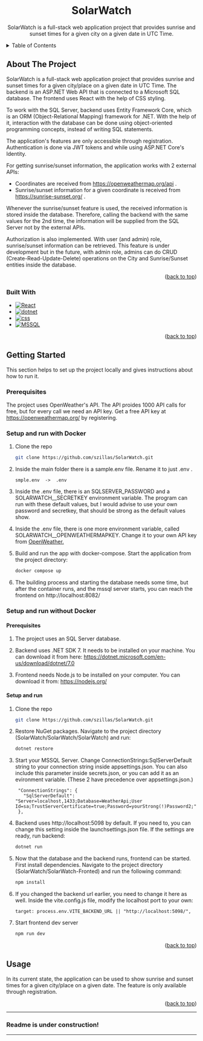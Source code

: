 

<a name="readme-top"></a>

<!-- Header -->
<div style="text-align: center;">

<h1 style="text-align: center;">SolarWatch</h1>

  <p style="text-align: center;">
    SolarWatch is a full-stack web application project that provides sunrise and sunset times for a given city on a given date in UTC Time.
    <br />
  </p>
</div>

<!-- TABLE OF CONTENTS -->
<details>
  <summary>Table of Contents</summary>
  <ol>
    <li>
      <a href="#about-the-project">About The Project</a>
      <ul>
        <li><a href="#built-with">Built With</a></li>
      </ul>
    </li>
    <li>
      <a href="#getting-started">Getting Started</a>
      <ul>
        <li><a href="#prerequisites">Prerequisites</a></li>
        <li><a href="#installation">Installation</a></li>
      </ul>
    </li>
    <li><a href="#usage">Usage</a></li>
    <li><a href="#roadmap">Roadmap</a></li>
    <li><a href="#contributing">Contributing</a></li>
    <li><a href="#license">License</a></li>
    <li><a href="#contact">Contact</a></li>
    <li><a href="#acknowledgments">Acknowledgments</a></li>
  </ol>
</details>

<!-- ABOUT THE PROJECT -->
## About The Project

SolarWatch is a full-stack web application project that provides sunrise and sunset times for a given city/place on a given date in UTC Time.
The backend is an ASP.NET Web API that is connected to a Microsoft SQL database. The frontend uses React with the help of CSS styling.  

To work with the SQL Server, backend uses Entity Framework Core, which is an ORM (Object-Relational Mapping) framework for .NET. With the help of it, 
interaction with the database can be done using object-oriented programming concepts, instead of writing SQL statements.  

The application's features are only accessible through registration. Authentication is done via JWT tokens and while using ASP.NET Core's Identity.  

For getting sunrise/sunset information, the application works with 2 external APIs: 
- Coordinates are received from https://openweathermap.org/api .
- Sunrise/sunset information for a given coordinate is received from https://sunrise-sunset.org/ .

Whenever the sunrise/sunset feature is used, the received information is stored inside the database. Therefore, calling the backend with the same values for the 2nd time,
the information will be supplied from the SQL Server not by the external APIs.

Authorization is also implemented. With user (and admin) role, sunrise/sunset information can be retrieved. This feature is under development but in the future, with admin role, admins can do CRUD (Create-Read-Update-Delete) operations on the City and Sunrise/Sunset entities inside the database.

<p style="text-align: right;">(<a href="#readme-top">back to top</a>)</p>

### Built With

* [![React][React.js]][React-url]
* [![dotnet][dotnet.com]][dotnet-url]
* [![css][css.org]][css-url]
* [![MSSQL][mssql.com]][mssql-url]

<p style="text-align: right;">(<a href="#readme-top">back to top</a>)</p>


<!-- GETTING STARTED -->
## Getting Started

This section helps to set up the project locally and gives instructions about how to run it.

### Prerequisites  

The project uses OpenWeather's API. The API proides 1000 API calls for free, but for every call we need an API key. 
Get a free API key at https://openweathermap.org/ by registering.

### Setup and run with Docker

1. Clone the repo
   ```sh
   git clone https://github.com/szillas/SolarWatch.git
   ```

2. Inside the main folder there is a sample.env file. Rename it to just .env .
   ```
   smple.env  ->  .env
   ```  

3. Inside the .env file, there is an SQLSERVER_PASSWORD and a SOLARWATCH__SECRETKEY environment variable. The program can run with these default values, but I would advise
to use your own password and secretkey, that should be strong as the default values show.  

4. Inside the .env file, there is one more environment variable, called SOLARWATCH__OPENWEATHERMAPKEY. Change it to your own API key from [OpenWeather.](https://openweathermap.org/)  

5. Build and run the app with docker-compose. Start the application from the project directory:
   ```sh
   docker compose up
   ```  

6. The building process and starting the database needs some time, but after the container runs, and the mssql server starts, you can reach the frontend on http://localhost:8082/


### Setup and run without Docker

#### Prerequisites  

1. The project uses an SQL Server database.  

2. Backend uses .NET SDK 7. It needs to be installed on your machine. You can download it from here: https://dotnet.microsoft.com/en-us/download/dotnet/7.0  

3. Frontend needs Node.js to be installed on your computer. You can download it from: https://nodejs.org/


#### Setup and run

1. Clone the repo
   ```sh
   git clone https://github.com/szillas/SolarWatch.git
   ```  

2. Restore NuGet packages. Navigate to the project directory (SolarWatch/SolarWatch/SolarWatch) and run:
   ```sh
   dotnet restore
   ```  

3. Start your MSSQL Server. Change ConnectionStrings:SqlServerDefault string to your connection string inside appsettings.json. You can also include this
parameter inside secrets.json, or you can add it as an evironment variable. (These 2 have precedence over appsettings.json.)
   ``` 
    "ConnectionStrings": {
      "SqlServerDefault": "Server=localhost,1433;Database=WeatherApi;User Id=sa;TrustServerCertificate=true;Password=yourStrong(!)Password2;"
    },
   ```  

4. Backend uses http://localhost:5098 by default. If you need to, you can change this setting inside the launchsettings.json file. If the settings are ready, run backend:
    ```sh
   dotnet run
    ```  

5. Now that the database and the backend runs, frontend can be started. First install dependencies. Navigate to the project directory (SolarWatch/SolarWatch-Fronted) and run the following command:
    ```sh
   npm install
    ```  

6. If you changed the backend url earlier, you need to change it here as well. Inside the vite.config.js file, modify the localhost port to your own:
    ```
    target: process.env.VITE_BACKEND_URL || "http://localhost:5098/",
    ```  

7. Start frontend dev server
    ```sh
    npm run dev
    ```  

<p style="text-align: right;">(<a href="#readme-top">back to top</a>)</p>

<!-- USAGE EXAMPLES -->
## Usage

In its current state, the application can be used to show sunrise and sunset times for a given city/place on a given date. The feature is only available through
registration. 


<p style="text-align: right;">(<a href="#readme-top">back to top</a>)</p>




----------------------------------------------------------------
### Readme is under construction!
----------------------------------------------------------------






















<!-- MARKDOWN LINKS & IMAGES -->
<!-- https://www.markdownguide.org/basic-syntax/#reference-style-links -->

[React.js]: https://img.shields.io/badge/React-20232A?style=for-the-badge&logo=react&logoColor=61DAFB
[React-url]: https://reactjs.org/
[dotnet.com]: https://img.shields.io/badge/ASP.NET-512BD4?style=for-the-badge&logo=dotnet&logoColor=23512BD4
[dotnet-url]: https://dotnet.microsoft.com/en-us/apps/aspnet
[css.org]: https://img.shields.io/badge/css3-black?style=for-the-badge&logo=css3&logoColor=1572B6
[css-url]: https://developer.mozilla.org/en-US/docs/Web/CSS
[mssql.com]: https://img.shields.io/badge/Microsoft%20SQL%20Server-blue?style=for-the-badge&logoColor=23512BD4
[mssql-url]: https://www.microsoft.com/en-us/sql-server


[contributors-shield]: https://img.shields.io/github/contributors/github_username/repo_name.svg?style=for-the-badge
[contributors-url]: https://github.com/github_username/repo_name/graphs/contributors
[forks-shield]: https://img.shields.io/github/forks/github_username/repo_name.svg?style=for-the-badge
[forks-url]: https://github.com/github_username/repo_name/network/members
[stars-shield]: https://img.shields.io/github/stars/github_username/repo_name.svg?style=for-the-badge
[stars-url]: https://github.com/github_username/repo_name/stargazers
[issues-shield]: https://img.shields.io/github/issues/github_username/repo_name.svg?style=for-the-badge
[issues-url]: https://github.com/github_username/repo_name/issues
[license-shield]: https://img.shields.io/github/license/github_username/repo_name.svg?style=for-the-badge
[license-url]: https://github.com/github_username/repo_name/blob/master/LICENSE.txt
[linkedin-shield]: https://img.shields.io/badge/-LinkedIn-black.svg?style=for-the-badge&logo=linkedin&colorB=555
[linkedin-url]: https://linkedin.com/in/linkedin_username
[product-screenshot]: images/screenshot.png
[Next.js]: https://img.shields.io/badge/next.js-000000?style=for-the-badge&logo=nextdotjs&logoColor=white
[Next-url]: https://nextjs.org/
[Vue.js]: https://img.shields.io/badge/Vue.js-35495E?style=for-the-badge&logo=vuedotjs&logoColor=4FC08D
[Vue-url]: https://vuejs.org/
[Angular.io]: https://img.shields.io/badge/Angular-DD0031?style=for-the-badge&logo=angular&logoColor=white
[Angular-url]: https://angular.io/
[Svelte.dev]: https://img.shields.io/badge/Svelte-4A4A55?style=for-the-badge&logo=svelte&logoColor=FF3E00
[Svelte-url]: https://svelte.dev/
[Laravel.com]: https://img.shields.io/badge/Laravel-FF2D20?style=for-the-badge&logo=laravel&logoColor=white
[Laravel-url]: https://laravel.com
[Bootstrap.com]: https://img.shields.io/badge/Bootstrap-563D7C?style=for-the-badge&logo=bootstrap&logoColor=white
[Bootstrap-url]: https://getbootstrap.com
[JQuery.com]: https://img.shields.io/badge/jQuery-0769AD?style=for-the-badge&logo=jquery&logoColor=white
[JQuery-url]: https://jquery.com 
